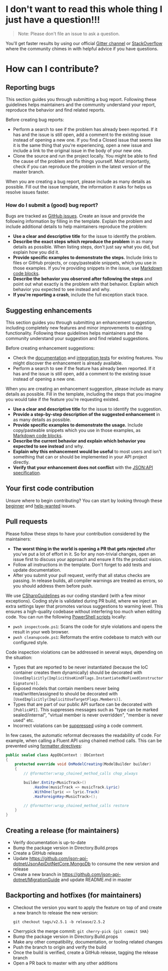 # I don't want to read this whole thing I just have a question!!!

> Note: Please don't file an issue to ask a question.

You'll get faster results by using our official [Gitter channel](https://gitter.im/json-api-dotnet-core/Lobby) or [StackOverflow](https://stackoverflow.com/search?q=jsonapidotnetcore) where the community chimes in with helpful advice if you have questions.

# How can I contribute?

## Reporting bugs

This section guides you through submitting a bug report.
Following these guidelines helps maintainers and the community understand your report, reproduce the behavior and find related reports.

Before creating bug reports:
- Perform a search to see if the problem has already been reported. If it has and the issue is still open, add a comment to the existing issue instead of opening a new one. If you find a Closed issue that seems like it is the same thing that you're experiencing, open a new issue and include a link to the original issue in the body of your new one.
- Clone the source and run the project locally. You might be able to find the cause of the problem and fix things yourself. Most importantly, check if you can reproduce the problem in the latest version of the master branch.

When you are creating a bug report, please include as many details as possible.
Fill out the issue template, the information it asks for helps us resolve issues faster.

### How do I submit a (good) bug report?

Bugs are tracked as [GitHub issues](https://github.com/json-api-dotnet/JsonApiDotNetCore/issues). Create an issue and provide the following information by filling in the template.
Explain the problem and include additional details to help maintainers reproduce the problem:

- **Use a clear and descriptive title** for the issue to identify the problem.
- **Describe the exact steps which reproduce the problem** in as many details as possible. When listing steps, don't just say what you did, but explain how you did it. 
- **Provide specific examples to demonstrate the steps.** Include links to files or GitHub projects, or copy/pasteable snippets, which you use in those examples. If you're providing snippets in the issue, use [Markdown code blocks](https://docs.github.com/en/github/writing-on-github/creating-and-highlighting-code-blocks).
- **Describe the behavior you observed after following the steps** and point out what exactly is the problem with that behavior. Explain which behavior you expected to see instead and why.
- **If you're reporting a crash**, include the full exception stack trace.

## Suggesting enhancements

This section guides you through submitting an enhancement suggestion, including completely new features and minor improvements to existing functionality. Following these guidelines helps maintainers and the community understand your suggestion and find related suggestions.

Before creating enhancement suggestions:
- Check the [documentation](https://www.jsonapi.net/usage/resources/index.html) and [integration tests](https://github.com/json-api-dotnet/JsonApiDotNetCore/tree/master/test/JsonApiDotNetCoreTests/IntegrationTests) for existing features. You might discover the enhancement is already available.
- Perform a search to see if the feature has already been reported. If it has and the issue is still open, add a comment to the existing issue instead of opening a new one.

When you are creating an enhancement suggestion, please include as many details as possible. Fill in the template, including the steps that you imagine you would take if the feature you're requesting existed.

- **Use a clear and descriptive title** for the issue to identify the suggestion.
- **Provide a step-by-step description of the suggested enhancement** in as many details as possible.
- **Provide specific examples to demonstrate the usage.** Include copy/pasteable snippets which you use in those examples, as [Markdown code blocks](https://docs.github.com/en/github/writing-on-github/creating-and-highlighting-code-blocks).
- **Describe the current behavior and explain which behavior you expected to see instead** and why.
- **Explain why this enhancement would be useful** to most users and isn't something that can or should be implemented in your API project directly.
- **Verify that your enhancement does not conflict** with the [JSON:API specification](https://jsonapi.org/).

## Your first code contribution

Unsure where to begin contributing? You can start by looking through these [beginner](https://github.com/json-api-dotnet/JsonApiDotNetCore/labels/good%20first%20issue) and [help-wanted](https://github.com/json-api-dotnet/JsonApiDotNetCore/labels/help%20wanted) issues.

## Pull requests

Please follow these steps to have your contribution considered by the maintainers:

- **The worst thing in the world is opening a PR that gets rejected** after you've put a lot of effort in it. So for any non-trivial changes, open an issue first to discuss your approach and ensure it fits the product vision.
- Follow all instructions in the template. Don't forget to add tests and update documentation.
- After you submit your pull request, verify that all status checks are passing. In release builds, all compiler warnings are treated as errors, so you should address them before push.

We use [CSharpGuidelines](https://csharpcodingguidelines.com/) as our coding standard (with a few minor exceptions). Coding style is validated during PR build, where we inject an extra settings layer that promotes various suggestions to warning level. This ensures a high-quality codebase without interfering too much when editing code.
You can run the following [PowerShell scripts](https://github.com/PowerShell/PowerShell/releases) locally:
- `pwsh inspectcode.ps1`: Scans the code for style violations and opens the result in your web browser.
- `pwsh cleanupcode.ps1`: Reformats the entire codebase to match with our configured style.

Code inspection violations can be addressed in several ways, depending on the situation:
- Types that are reported to be never instantiated (because the IoC container creates them dynamically) should be decorated with `[UsedImplicitly(ImplicitUseKindFlags.InstantiatedNoFixedConstructorSignature)]`.
- Exposed models that contain members never being read/written/assigned to should be decorated with `[UsedImplicitly(ImplicitUseTargetFlags.Members)]`.
- Types that are part of our public API surface can be decorated with `[PublicAPI]`. This suppresses messages such as "type can be marked sealed/internal", "virtual member is never overridden", "member is never used" etc.
- Incorrect violations can be [suppressed](https://www.jetbrains.com/help/resharper/Code_Analysis__Code_Inspections.html#ids-of-code-inspections) using a code comment.

In few cases, the automatic reformat decreases the readability of code. For example, when calling a Fluent API using chained method calls. This can be prevented using [formatter directives](https://www.jetbrains.com/help/resharper/Enforcing_Code_Formatting_Rules.html#configure):

```c#
public sealed class AppDbContext : DbContext
{
    protected override void OnModelCreating(ModelBuilder builder)
    {
        // @formatter:wrap_chained_method_calls chop_always

        builder.Entity<MusicTrack>()
            .HasOne(musicTrack => musicTrack.Lyric)
            .WithOne(lyric => lyric.Track)
            .HasForeignKey<MusicTrack>();

        // @formatter:wrap_chained_method_calls restore
    }
}
```

## Creating a release (for maintainers)

- Verify documentation is up-to-date
- Bump the package version in Directory.Build.props
- Create a GitHub release
- Update https://github.com/json-api-dotnet/JsonApiDotNetCore.MongoDb to consume the new version and release
- Create a new branch in https://github.com/json-api-dotnet/MigrationGuide and update README.md in master

## Backporting and hotfixes (for maintainers)

- Checkout the version you want to apply the feature on top of and create a new branch to release the new version:
  ```
  git checkout tags/v2.5.1 -b release/2.5.2
  ```
- Cherrypick the merge commit: `git cherry-pick {git commit SHA}`
- Bump the package version in Directory.Build.props
- Make any other compatibility, documentation, or tooling related changes
- Push the branch to origin and verify the build
- Once the build is verified, create a GitHub release, tagging the release branch
- Open a PR back to master with any other additions
